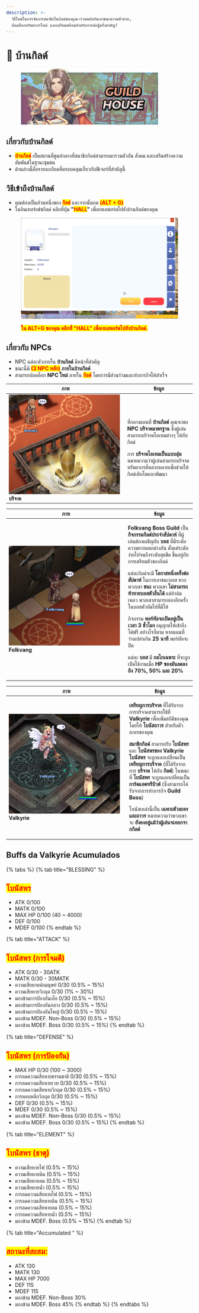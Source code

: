 ```yaml
---
description: >-
  วิธีใหม่ในการจัดการสมาชิกในกิลด์ของคุณ—รวมพลังกันเอาชนะความท้าทาย,
  ปลดล็อกทรัพยากรใหม่ และเตรียมพร้อมสำหรับการต่อสู้ครั้งสำคัญ!
---
```


# 🏰 บ้านกิลด์

<figure><img src="../.gitbook/assets/Guildhouse.png" alt=""><figcaption></figcaption></figure>

## เกี่ยวกับบ้านกิลด์

* <mark style="color:red;">**บ้านกิลด์**</mark> เป็นสถานที่ศูนย์กลางที่สมาชิกกิลด์สามารถมารวมตัวกัน สังคม และเสริมสร้างความสัมพันธ์ในฐานะชุมชน
* ด้านล่างนี้คือรายละเอียดที่ครอบคลุมเกี่ยวกับฟีเจอร์ที่สำคัญนี้

## วิธีเข้าถึงบ้านกิลด์

* คุณต้องเป็นส่วนหนึ่งของ <mark style="color:red;">**กิลด์**</mark> และจากนั้นกด <mark style="color:red;">**(ALT + G)**</mark>
* ในอินเทอร์เฟซกิลด์ คลิกที่ปุ่ม **"**<mark style="color:red;">**HALL**</mark>**"** เพื่อเทเลพอร์ตไปยังบ้านกิลด์ของคุณ

<figure><img src="../.gitbook/assets/g111.gif" alt=""><figcaption><p><mark style="color:red;"><strong>ใน ALT+G ของคุณ คลิกที่ "HALL" เพื่อเทเลพอร์ตไปยังบ้านกิลด์.</strong></mark></p></figcaption></figure>

## เกี่ยวกับ NPCs

* NPC แต่ละตัวภายใน **บ้านกิลด์** มีหน้าที่สำคัญ
* ขณะนี้มี <mark style="color:red;">**(3 NPC หลัก)**</mark>**&#x20;ภายในบ้านกิลด์** 
* สามารถปลดล็อก **NPC ใหม่** ภายใน <mark style="color:red;">**กิลด์**</mark> โดยการมีส่วนร่วมและทำภารกิจให้สำเร็จ

<table><thead><tr><th width="306">ภาพ</th><th>ข้อมูล</th></tr></thead><tbody><tr><td><img src="../.gitbook/assets/300px-Donateguild.png" alt=""> <strong>บริจาค</strong></td><td><p>ที่กลางแผนที่ <strong>บ้านกิลด์</strong> คุณจะพบ <strong>NPC บริจาคมาตรฐาน</strong> ซึ่งผู้เล่นสามารถบริจาคไอเทมต่างๆ ให้กับกิลด์<br></p><p>การ <strong>บริจาคไอเทมเป็นแบบสุ่ม</strong> หมายความว่าผู้เล่นสามารถบริจาคทรัพยากรที่หลากหลายเพื่อช่วยให้กิลด์เติบโตและพัฒนา</p></td></tr></tbody></table>

<table><thead><tr><th width="308">ภาพ</th><th>ข้อมูล</th></tr></thead><tbody><tr><td><img src="../.gitbook/assets/300px-FolkGuild.png" alt=""><strong>Folkvang</strong></td><td><p><strong>Folkvang Boss Guild</strong> เป็น <strong>กิจกรรมกิลด์ประจำสัปดาห์</strong> ที่ผู้เล่นต้องเผชิญกับ <strong>บอส</strong> ที่มีระดับความยากแตกต่างกัน ตั้งแต่ระดับง่ายไปจนถึงระดับสุดขีด ขึ้นอยู่กับการเตรียมตัวของกิลด์<br></p><p>แต่ละกิลด์จะมี <strong>โอกาสหนึ่งครั้งต่อสัปดาห์</strong> ในการเอาชนะบอส หากพวกเขา <strong>ชนะ</strong> พวกเขา <strong>ไม่สามารถท้าทายบอสตัวอื่นได้</strong> แต่ถ้าล้มเหลว พวกเขาสามารถลองอีกครั้งในบอสตัวถัดไปที่มีให้<br></p><p>กิจกรรม <strong>พอร์ทัลจะเปิดอยู่เป็นเวลา 3 ชั่วโมง</strong> อนุญาตให้เข้าถึงได้ฟรี อย่างไรก็ตาม หากแผนที่ว่างเปล่าเกิน <strong>25 นาที</strong> พอร์ทัลจะปิด<br></p><p>แต่ละ <strong>บอส</strong> มี <strong>กลไกเฉพาะ</strong> ที่จะถูกเปิดใช้งานเมื่อ <strong>HP ของมันลดลงถึง 70%, 50% และ 20%</strong></p></td></tr></tbody></table>

<table><thead><tr><th width="311">ภาพ</th><th>ข้อมูล</th></tr></thead><tbody><tr><td><img src="../.gitbook/assets/300px-ValkGuild.png" alt=""><strong>Valkyrie</strong></td><td><p> <strong>เหรียญการบริจาค</strong> ที่ได้รับจากการบริจาคสามารถใช้ที่ <strong>Valkyrie</strong> เพื่อเพิ่มสถิติของคุณ โดยให้ <strong>โบนัสถาวร</strong> สำหรับตัวละครของคุณ<br></p><p><strong>สมาชิกกิลด์</strong> สามารถรับ <strong>โบนัสพร</strong> และ <strong>โบนัสพรของ Valkyrie</strong> <strong>โบนัสพร</strong> จะถูกแลกเปลี่ยนเป็น <strong>เหรียญการบริจาค</strong> (ที่ได้รับจากการ <strong>บริจาค</strong> ให้กับ <strong>กิลด์</strong>) ในขณะที่ <strong>โบนัสพร</strong> จะถูกแลกเปลี่ยนเป็น <strong>การ์ดแอตทริบิวต์</strong> (ซึ่งสามารถได้รับจากการทำภารกิจ <strong>Guild Boss</strong>)<br></p><p>โบนัสเหล่านี้เป็น <strong>เฉพาะตัวละครและถาวร</strong> หมายความว่าพวกเขาจะ <strong>ยังคงอยู่แม้ว่าผู้เล่นจะออกจากกิลด์</strong></p></td></tr></tbody></table>

## Buffs da Valkyrie Acumulados

{% tabs %}
{% tab title="BLESSING" %}
## <mark style="color:red;">โบนัสพร</mark>

* ATK 0/100
* MATK 0/100
* MAX HP 0/100 (40 \~ 4000)
* DEF 0/100
* MDEF 0/100
{% endtab %}

{% tab title="ATTACK" %}
## <mark style="color:red;">**โบนัสพร (การโจมตี)**</mark>

* ATK 0/30 - 30ATK
* MATK 0/30 - 30MATK
* ความเสียหายต่อมนุษย์ 0/30 (0.5% \~ 15%)
* ความเสียหายวิกฤต 0/30 (1% \~ 30%)
* มองข้ามการป้องกันเล็ก 0/30 (0.5% \~ 15%)
* มองข้ามการป้องกันกลาง 0/30 (0.5% \~ 15%)
* มองข้ามการป้องกันใหญ่ 0/30 (0.5% \~ 15%)
* มองข้าม MDEF. Non-Boss 0/30 (0.5% \~ 15%)
* มองข้าม MDEF. Boss 0/30 (0.5% \~ 15%)
{% endtab %}

{% tab title="DEFENSE" %}
## <mark style="color:red;">**โบนัสพร (การป้องกัน)**</mark>

* MAX HP 0/30 (100 \~ 3000)
* การลดความเสียหายธรรมชาติ 0/30 (0.5% \~ 15%)
* การลดความเสียหายเวท 0/30 (0.5% \~ 15%)
* การลดความเสียหายวิกฤต 0/30 (0.5% \~ 15%)
* การหลบหลีกวิกฤต 0/30 (0.5% \~ 15%)
* DEF 0/30 (0.5% \~ 15%)
* MDEF 0/30 (0.5% \~ 15%)
* มองข้าม MDEF. Non-Boss 0/30 (0.5% \~ 15%)
* มองข้าม MDEF. Boss 0/30 (0.5% \~ 15%)
{% endtab %}

{% tab title="ELEMENT" %}
## <mark style="color:red;">**โบนัสพร (ธาตุ)**</mark>

* ความเสียหายไฟ (0.5% \~ 15%)
* ความเสียหายดิน (0.5% \~ 15%)
* ความเสียหายลม (0.5% \~ 15%)
* ความเสียหายน้ำ (0.5% \~ 15%)
* การลดความเสียหายไฟ (0.5% \~ 15%)
* การลดความเสียหายดิน (0.5% \~ 15%)
* การลดความเสียหายลม (0.5% \~ 15%)
* การลดความเสียหายน้ำ (0.5% \~ 15%)
* มองข้าม MDEF. Boss (0.5% \~ 15%)
{% endtab %}

{% tab title="Accumulated " %}
## <mark style="color:red;">**สถานะที่สะสม:**</mark>

* ATK 130
* MATK 130
* MAX HP 7000
* DEF 115
* MDEF 115
* มองข้าม MDEF. Non-Boss 30%
* มองข้าม MDEF. Boss 45%
{% endtab %}
{% endtabs %}
